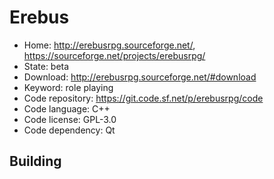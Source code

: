 # Erebus

- Home: http://erebusrpg.sourceforge.net/, https://sourceforge.net/projects/erebusrpg/
- State: beta
- Download: http://erebusrpg.sourceforge.net/#download
- Keyword: role playing
- Code repository: https://git.code.sf.net/p/erebusrpg/code
- Code language: C++
- Code license: GPL-3.0
- Code dependency: Qt

## Building


